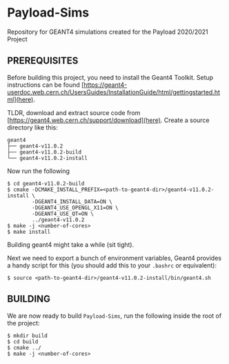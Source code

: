 # Payload-Sims

Repository for GEANT4 simulations created for the Payload 2020/2021 Project

## PREREQUISITES

Before building this project, you need to install the Geant4 Toolkit. Setup instructions can be found [https://geant4-userdoc.web.cern.ch/UsersGuides/InstallationGuide/html/gettingstarted.html](here).

TLDR, download and extract source code from
[https://geant4.web.cern.ch/support/download](here). Create a source directory
like this:
```
geant4
├── geant4-v11.0.2
├── geant4-v11.0.2-build
└── geant4-v11.0.2-install
```

Now run the following
```
$ cd geant4-v11.0.2-build
$ cmake -DCMAKE_INSTALL_PREFIX=<path-to-geant4-dir>/geant4-v11.0.2-install \
        -DGEANT4_INSTALL_DATA=ON \
        -DGEANT4_USE_OPENGL_X11=ON \
        -DGEANT4_USE_QT=ON \
        ../geant4-v11.0.2
$ make -j <number-of-cores>
$ make install
```
Building geant4 might take a while (sit tight).

Next we need to export a bunch of environment variables, Geant4 provides a
handy script for this (you should add this to your `.bashrc` or equivalent):
```
$ source <path-to-geant4-dir>/geant4-v11.0.2-install/bin/geant4.sh
```

## BUILDING

We are now ready to build `Payload-Sims`, run the following inside the root of
the project:
```
$ mkdir build
$ cd build
$ cmake ../
$ make -j <number-of-cores>
```

